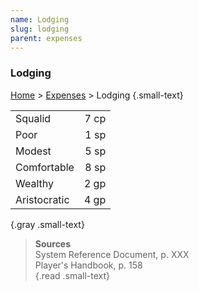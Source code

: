 ```yaml
---
name: Lodging
slug: lodging
parent: expenses
---
```

### Lodging
[Home](dm-operations-center) > [Expenses](expenses) > Lodging {.small-text}

|              |      |
| :----------- | ---: |
| Squalid      | 7 cp |
| Poor         | 1 sp |
| Modest       | 5 sp |
| Comfortable  | 8 sp |
| Wealthy      | 2 gp |
| Aristocratic | 4 gp |
{.gray .small-text}

> **Sources** <br/>
> System Reference Document, p. XXX<br/>
> Player's Handbook, p. 158<br/>
{.read .small-text}